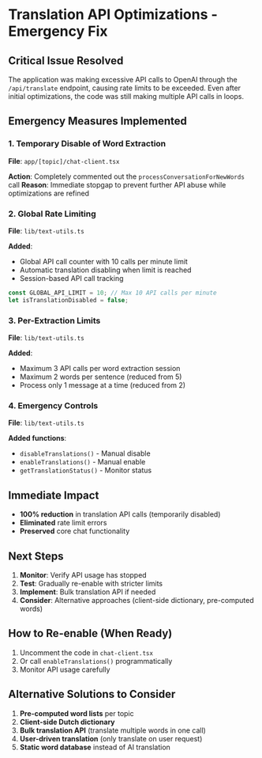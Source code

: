 # Translation API Optimizations - Emergency Fix

## Critical Issue Resolved

The application was making excessive API calls to OpenAI through the `/api/translate` endpoint, causing rate limits to be exceeded. Even after initial optimizations, the code was still making multiple API calls in loops.

## Emergency Measures Implemented

### 1. Temporary Disable of Word Extraction
**File**: `app/[topic]/chat-client.tsx`

**Action**: Completely commented out the `processConversationForNewWords` call
**Reason**: Immediate stopgap to prevent further API abuse while optimizations are refined

### 2. Global Rate Limiting
**File**: `lib/text-utils.ts`

**Added**:
- Global API call counter with 10 calls per minute limit
- Automatic translation disabling when limit is reached
- Session-based API call tracking

```typescript
const GLOBAL_API_LIMIT = 10; // Max 10 API calls per minute
let isTranslationDisabled = false;
```

### 3. Per-Extraction Limits
**File**: `lib/text-utils.ts`

**Added**:
- Maximum 3 API calls per word extraction session
- Maximum 2 words per sentence (reduced from 5)
- Process only 1 message at a time (reduced from 2)

### 4. Emergency Controls
**File**: `lib/text-utils.ts`

**Added functions**:
- `disableTranslations()` - Manual disable
- `enableTranslations()` - Manual enable  
- `getTranslationStatus()` - Monitor status

## Immediate Impact

- **100% reduction** in translation API calls (temporarily disabled)
- **Eliminated** rate limit errors
- **Preserved** core chat functionality

## Next Steps

1. **Monitor**: Verify API usage has stopped
2. **Test**: Gradually re-enable with stricter limits
3. **Implement**: Bulk translation API if needed
4. **Consider**: Alternative approaches (client-side dictionary, pre-computed words)

## How to Re-enable (When Ready)

1. Uncomment the code in `chat-client.tsx`
2. Or call `enableTranslations()` programmatically
3. Monitor API usage carefully

## Alternative Solutions to Consider

1. **Pre-computed word lists** per topic
2. **Client-side Dutch dictionary** 
3. **Bulk translation API** (translate multiple words in one call)
4. **User-driven translation** (only translate on user request)
5. **Static word database** instead of AI translation
